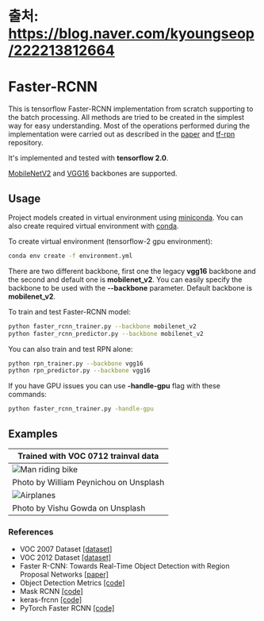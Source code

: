 # 출처: https://blog.naver.com/kyoungseop/222213812664
# Faster-RCNN

This is tensorflow Faster-RCNN implementation from scratch supporting to the batch processing.
All methods are tried to be created in the simplest way for easy understanding.
Most of the operations performed during the implementation were carried out as described in the [paper](https://arxiv.org/abs/1506.01497) and [tf-rpn](https://github.com/FurkanOM/tf-rpn) repository.

It's implemented and tested with **tensorflow 2.0**.

[MobileNetV2](https://www.tensorflow.org/api_docs/python/tf/keras/applications/MobileNetV2) and [VGG16](https://www.tensorflow.org/api_docs/python/tf/keras/applications/VGG16) backbones are supported.

## Usage

Project models created in virtual environment using [miniconda](https://docs.conda.io/en/latest/miniconda.html).
You can also create required virtual environment with [conda](https://docs.conda.io/projects/conda/en/latest/user-guide/tasks/manage-environments.html#creating-an-environment-from-an-environment-yml-file).

To create virtual environment (tensorflow-2 gpu environment):

```sh
conda env create -f environment.yml
```

There are two different backbone, first one the legacy **vgg16** backbone and the second and default one is **mobilenet_v2**.
You can easily specify the backbone to be used with the **--backbone** parameter.
Default backbone is **mobilenet_v2**.

To train and test Faster-RCNN model:

```sh
python faster_rcnn_trainer.py --backbone mobilenet_v2
python faster_rcnn_predictor.py --backbone mobilenet_v2
```

You can also train and test RPN alone:

```sh
python rpn_trainer.py --backbone vgg16
python rpn_predictor.py --backbone vgg16
```

If you have GPU issues you can use **-handle-gpu** flag with these commands:

```sh
python faster_rcnn_trainer.py -handle-gpu
```

## Examples

| Trained with VOC 0712 trainval data |
| -------------- |
| ![Man riding bike](http://furkanomerustaoglu.com/wp-content/uploads/2020/05/man_with_bike_faster_rcnn.png) |
| Photo by William Peynichou on Unsplash |
| ![Airplanes](http://furkanomerustaoglu.com/wp-content/uploads/2020/05/planes_faster_rcnn.png) |
| Photo by Vishu Gowda on Unsplash |

### References

* VOC 2007 Dataset [[dataset]](http://www.pascal-network.org/challenges/VOC/voc2007/workshop/index.html)
* VOC 2012 Dataset [[dataset]](http://www.pascal-network.org/challenges/VOC/voc2012/workshop/index.html)
* Faster R-CNN: Towards Real-Time Object Detection with Region Proposal Networks [[paper]](https://arxiv.org/abs/1506.01497)
* Object Detection Metrics [[code]](https://github.com/rafaelpadilla/Object-Detection-Metrics)
* Mask RCNN [[code]](https://github.com/matterport/Mask_RCNN)
* keras-frcnn [[code]](https://github.com/small-yellow-duck/keras-frcnn)
* PyTorch Faster RCNN [[code]](https://github.com/rbgirshick/py-faster-rcnn)
